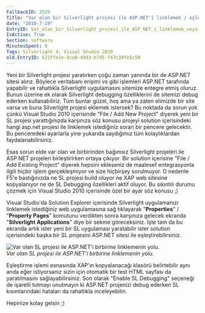 ```yaml
---
FallbackID: 2529
Title: "Var olan bir Silverlight projesi ile ASP.NET'i linklemek / eşleştirmek"
date: "2010-7-19"
EntryID: Var_olan_bir_Silverlight_projesi_ile_ASP_NET_i_linklemek_veya_eslestirmek
IsActive: True
Section: software
MinutesSpent: 0
Tags: Silverlight 4, Visual Studio 2010
old.EntryID: 622ffe1e-9ca0-49d3-b7d5-f47c30fe5c50
---
```

Yeni bir Silverlight projesi yaratırken çoğu zaman yanında bir de
ASP.NET sitesi alırız. Böylece veritabanı erişimi vs gibi işlemleri
ASP.NET tarafında yapabilir ve rahatlıkla Silverlight uygulamasını
sitemize entegre etmiş oluruz. Bunun üzerine ek olarak Silverlight
debugging özelliklerini de sitemizi debug ederken kullanabiliriz. Tüm
bunlar güzel, hoş ama ya zaten elimizde bir site varsa ve buna
Silverlight projesi eklemek istersek? Bu noktada da sorun yok çünkü
Visual Studio 2010 içerisinde "File / Add New Project" diyerek yeni bir
SL projesi yarattığınızda karşınıza söz konusu projeyi solution
içerisindeki hangi asp.net projesi ile linklemek istediğiniz soran bir
pencere gelecektir. Bu penceredeki ayarlarla yine yukarıda saydığımız
tüm kolaylıklardan faydalanabilirsiniz.

Esas sorun elde var olan ve birbirinden bağımsız Silverlight projeleri
ile ASP.NET projeleri birleştirirken ortaya çıkıyor. Bir solution
içerisine "File / Add Existing Project" diyerek hepsini ekleseniz de
maalesef entegrasyonla ilgili hiçbir işlem gerçekleşmiyor ve size
hiçbirşey sorulmuyor. O nedenle F5'e bastığınızda ne SL projesi build
oluyor ne XAP web sitesine kopyalanıyor ne de SL Debugging özellikleri
aktif oluyor. Bu sıkıntılı durumu çözmek için Visual Studio 2010
içerisinde özel bir ayar söz konusu ;)

Visual Studio'da Solution Explorer içerisinde Silverlight uygulamanızı
linklemek istediğiniz web uygulamasına sağ tıklayarak "**Properties**" /
"**Property Pages**" komutunu verdikten sonra karşınıza gelecek ekranda
"**Silverlight Applications**" diye bir sekme göreceksiniz. İşte tam da
bu ekranda artık ister yeni bir SL uygulaması yaratabilir ister solution
içerisindeki başka bir SL projesini ASP.NET sitesi ile
eşleştirebilirsiniz.

![Var olan SL projesi ile ASP.NET'i birbirine linklemenin
yolu.](media/Var_olan_bir_Silverlight_projesi_ile_ASP_NET_i_linklemek_veya_eslestirmek/19072010_1.jpg)\
*Var olan SL projesi ile ASP.NET'i birbirine linklemenin yolu.*

Eşleştirme işlemi esnasında XAP'ın kopyalanacağı klasörü belirtebilir
aynı anda eğer istiyorsanız sizin için otomatik bir test HTML sayfası da
yaratılmasını sağlayabilirsiniz. Son olarak "Enable SL Debugging"
seçeneği de işaretli tutmayı unutmayın ki ASP.NET projenizi debug
ederken SL kısımlarındaki hataları da rahatlıkla inceleyebilin.

Hepinize kolay gelsin ;)


